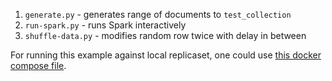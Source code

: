 1. `generate.py` - generates range of documents to `test_collection`
2. `run-spark.py` - runs Spark interactively
3. `shuffle-data.py` - modifies random row twice with delay in between

For running this example against local replicaset, one could use [this docker compose file](https://github.com/UpSync-Dev/docker-compose-mongo-replica-set).